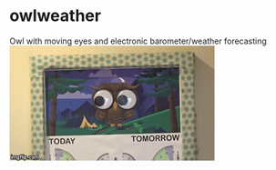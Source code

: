 # owlweather
Owl with moving eyes and electronic barometer/weather forecasting<br/>
![owlmoving](https://github.com/shakso/owlweather/blob/master/owlanim.gif?raw=true)
